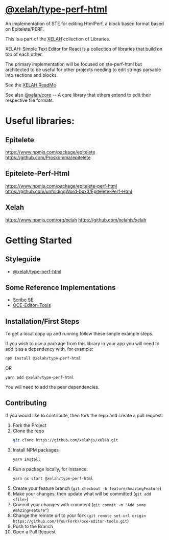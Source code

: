 # [@xelah/type-perf-html](https://xelah-type-perf-html.netlify.app/)

An implementation of STE for editing HtmlPerf, a block based format based on Epitelete/PERF.

This is a part of the [XELAH](https://github.com/xelahjs/xelah) collection of Libraries. 

XELAH: Simple Text Editor for React is a collection of libraries that build on top of each other. 

The primary implementation will be focused on ste-perf-html but architected to be useful for other projects needing to edit strings parsable into sections and blocks.

See the  [XELAH ReadMe](https://github.com/xelahjs/xelah)

See also [@xelah/core](https://xelah-core.netlify.app/) -- A core library that others extend to edit their respective file formats.

# Useful libraries:

## Epitelete
https://www.npmjs.com/package/epitelete
https://github.com/Proskomma/epitelete

## Epitelete-Perf-Html
https://www.npmjs.com/package/epitelete-perf-html
https://github.com/unfoldingWord-box3/Epitelete-Perf-Html

## Xelah
https://www.npmjs.com/org/xelah
https://github.com/xelahjs/xelah 

# Getting Started

## Styleguide

- [@xelah/type-perf-html](https://xelah-type-perf-html.netlify.app/)

## Some Reference Implementations

- [Scribe SE](https://github.com/bible-technology/scribe-scripture-editor)
- [OCE-Editor=Tools](https://github.com/unfoldingword/oce-editor-tools)

## Installation/First Steps

To get a local copy up and running follow these simple example steps.

If you wish to use a package from this library in your app you will need to add it as a dependency with, for example:
```sh
npm install @xelah/type-perf-html
```
OR
```shell
yarn add @xelah/type-perf-html
```

You will need to add the peer dependencies.

<!-- CONTRIBUTING -->
## Contributing

If you would like to contribute, then fork the repo and create a pull request.

1. Fork the Project
2. Clone the repo
   ```sh
   git clone https://github.com/xelahjs/xelah.git
   ```
3. Install NPM packages
   ```sh
   yarn install
   ```
4. Run a package locally, for instance:
   ```sh
   yarn nx start @xelah/type-perf-html
   ``` 
5. Create your feature branch (`git checkout -b feature/AmazingFeature`)
6. Make your changes, then update what will be committed (`git add <file>`)
7. Commit your changes with comment (`git commit -m "Add some AmazingFeature"`)
8. Change the remote url to your fork (`git remote set-url origin https://github.com/(YourFork)/oce-editor-tools.git`)
9. Push to the Branch
10. Open a Pull Request
